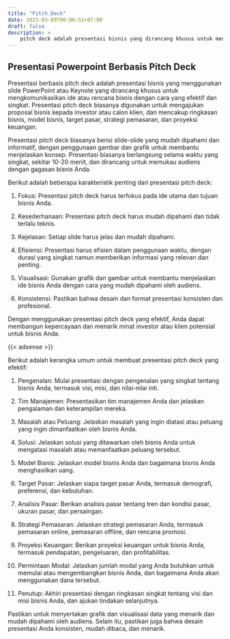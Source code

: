 ```yaml
---
title: "Pitch Deck"
date: 2023-03-09T00:00:51+07:00
draft: false
description: >
    pitch deck adalah presentasi bisnis yang dirancang khusus untuk mengkomunikasikan ide atau rencana bisnis dengan cara yang efektif dan singkat
---
```


## Presentasi Powerpoint Berbasis Pitch Deck

Presentasi berbasis pitch deck adalah presentasi bisnis yang menggunakan slide PowerPoint atau Keynote yang dirancang khusus untuk mengkomunikasikan ide atau rencana bisnis dengan cara yang efektif dan singkat. Presentasi pitch deck biasanya digunakan untuk mengajukan proposal bisnis kepada investor atau calon klien, dan mencakup ringkasan bisnis, model bisnis, target pasar, strategi pemasaran, dan proyeksi keuangan.

Presentasi pitch deck biasanya berisi slide-slide yang mudah dipahami dan informatif, dengan penggunaan gambar dan grafik untuk membantu menjelaskan konsep. Presentasi biasanya berlangsung selama waktu yang singkat, sekitar 10-20 menit, dan dirancang untuk memukau audiens dengan gagasan bisnis Anda.

Berikut adalah beberapa karakteristik penting dari presentasi pitch deck:

1. Fokus: Presentasi pitch deck harus terfokus pada ide utama dan tujuan bisnis Anda.

2. Kesederhanaan: Presentasi pitch deck harus mudah dipahami dan tidak terlalu teknis.

3. Kejelasan: Setiap slide harus jelas dan mudah dipahami.

4. Efisiensi: Presentasi harus efisien dalam penggunaan waktu, dengan durasi yang singkat namun memberikan informasi yang relevan dan penting.

5. Visualisasi: Gunakan grafik dan gambar untuk membantu menjelaskan ide bisnis Anda dengan cara yang mudah dipahami oleh audiens.

6. Konsistensi: Pastikan bahwa desain dan format presentasi konsisten dan profesional.

Dengan menggunakan presentasi pitch deck yang efektif, Anda dapat membangun kepercayaan dan menarik minat investor atau klien potensial untuk bisnis Anda.

{{< adsense >}}

Berikut adalah kerangka umum untuk membuat presentasi pitch deck yang efektif:

1. Pengenalan: Mulai presentasi dengan pengenalan yang singkat tentang bisnis Anda, termasuk visi, misi, dan nilai-nilai inti.

2. Tim Manajemen: Presentasikan tim manajemen Anda dan jelaskan pengalaman dan keterampilan mereka.

3. Masalah atau Peluang: Jelaskan masalah yang ingin diatasi atau peluang yang ingin dimanfaatkan oleh bisnis Anda.

4. Solusi: Jelaskan solusi yang ditawarkan oleh bisnis Anda untuk mengatasi masalah atau memanfaatkan peluang tersebut.

5. Model Bisnis: Jelaskan model bisnis Anda dan bagaimana bisnis Anda menghasilkan uang.

6. Target Pasar: Jelaskan siapa target pasar Anda, termasuk demografi, preferensi, dan kebutuhan.

7. Analisis Pasar: Berikan analisis pasar tentang tren dan kondisi pasar, ukuran pasar, dan persaingan.

8. Strategi Pemasaran: Jelaskan strategi pemasaran Anda, termasuk pemasaran online, pemasaran offline, dan rencana promosi.

9. Proyeksi Keuangan: Berikan proyeksi keuangan untuk bisnis Anda, termasuk pendapatan, pengeluaran, dan profitabilitas.

10. Permintaan Modal: Jelaskan jumlah modal yang Anda butuhkan untuk memulai atau mengembangkan bisnis Anda, dan bagaimana Anda akan menggunakan dana tersebut.

11. Penutup: Akhiri presentasi dengan ringkasan singkat tentang visi dan misi bisnis Anda, dan ajukan tindakan selanjutnya.

Pastikan untuk menyertakan grafik dan visualisasi data yang menarik dan mudah dipahami oleh audiens. Selain itu, pastikan juga bahwa desain presentasi Anda konsisten, mudah dibaca, dan menarik.
